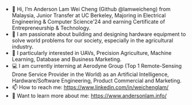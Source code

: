 - 👋 Hi, I’m Anderson Lam Wei Cheng (Github @lamweicheng) from Malaysia, Junior Transfer at UC Berkeley, Majoring in Electrical Engineering & Computer Science'24 and earning Certificate of Entrepreneurship & Technology.
- 👀 I am passionate about building and designing hardware equipment to solve world problems for our society, especially in the agricultural industry. 
- 👀 I particularly interested in UAVs, Precision Agriculture, Machine Learning, Database and Business Marketing.
- 💻 I am currently interning at Aerodyne Group (Top 1 Remote-Sensing Drone Service Provider in the World) as an Artificial Intelligence, Hardware/Software Engineering, Product Commercial and Marketing.
- 📫 How to reach me: https://www.linkedin.com/in/weichenglam/
- 📖 Want to learn more about me: https://www.andersonlam.info/

<!---
lamweicheng/lamweicheng is a ✨ special ✨ repository because its `README.md` (this file) appears on your GitHub profile.
You can click the Preview link to take a look at your changes.
--->
